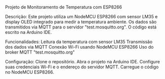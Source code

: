 Projeto de Monitoramento de Temperatura com ESP8266

Descrição:
Este projeto utiliza um NodeMCU ESP8266 com sensor LM35 e display OLED integrado para medir a temperatura ambiente. 
Os dados são transmitidos via MQTT para o servidor "test.mosquitto.org". O código está escrito na Arduino IDE.

Funcionalidades:
Leitura da temperatura com sensor LM35
Transmissão dos dados via MQTT
Conexão Wi-Fi usando NodeMCU ESP8266
Uso do broker MQTT "test.mosquitto.org"

Configuração:
Clone o repositório.
Abra o projeto na Arduino IDE.
Configure suas credenciais Wi-Fi e o endereço do servidor MQTT.
Carregue o código no NodeMCU ESP8266.
